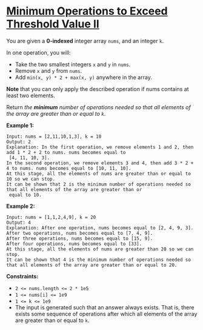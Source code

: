 [Minimum Operations to Exceed Threshold Value II](https://leetcode.com/problems/minimum-operations-to-exceed-threshold-value-ii)
===
You are given a **0-indexed** integer array `nums`, and an integer `k`.

In one operation, you will:

* Take the two smallest integers `x` and `y` in `nums`.
* Remove `x` and `y` from `nums`.
* Add `min(x, y) * 2 + max(x, y)` anywhere in the array.

**Note** that you can only apply the described operation if nums contains at least two elements.

Return _the **minimum** number of operations needed so that all elements of the array are greater than or equal to `k`_.

**Example 1:**

```
Input: nums = [2,11,10,1,3], k = 10
Output: 2
Explanation: In the first operation, we remove elements 1 and 2, then add 1 * 2 + 2 to nums. nums becomes equal to 
 [4, 11, 10, 3].
In the second operation, we remove elements 3 and 4, then add 3 * 2 + 4 to nums. nums becomes equal to [10, 11, 10].
At this stage, all the elements of nums are greater than or equal to 10 so we can stop.
It can be shown that 2 is the minimum number of operations needed so that all elements of the array are greater than or
 equal to 10.
```

**Example 2:**

```
Input: nums = [1,1,2,4,9], k = 20
Output: 4
Explanation: After one operation, nums becomes equal to [2, 4, 9, 3].
After two operations, nums becomes equal to [7, 4, 9].
After three operations, nums becomes equal to [15, 9].
After four operations, nums becomes equal to [33].
At this stage, all the elements of nums are greater than 20 so we can stop.
It can be shown that 4 is the minimum number of operations needed so that all elements of the array are greater than or equal to 20.
```

**Constraints:**

* `2 <= nums.length <= 2 * 1e5`
* `1 <= nums[i] <= 1e9`
* `1 <= k <= 1e9`
* The input is generated such that an answer always exists. That is, there exists some sequence of operations after
  which all elements of the array are greater than or equal to `k`.

